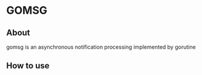 # GOMSG #

## About ##
gomsg is an asynchronous notification processing implemented by gorutine

## How to use ##
